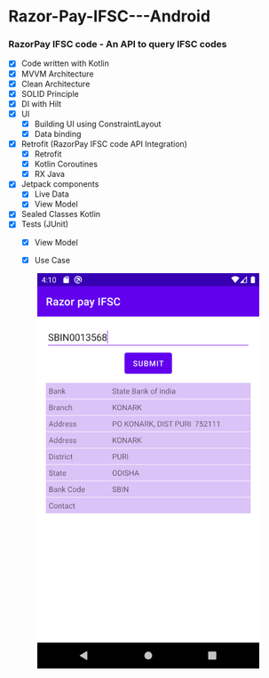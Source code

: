 # Razor-Pay-IFSC---Android
### RazorPay IFSC code - An API to query IFSC codes

- [X] Code written with Kotlin
- [X] MVVM Architecture  
- [X] Clean Architecture
- [X] SOLID Principle
- [X] DI with Hilt
- [X] UI
    - [X] Building UI using ConstraintLayout
    - [X] Data binding
- [X] Retrofit (RazorPay IFSC code API Integration)
    - [X] Retrofit
    - [X] Kotlin Coroutines
    - [X] RX Java
- [X] Jetpack components
    - [X] Live Data
    - [X] View Model
- [X] Sealed Classes Kotlin
- [X] Tests (JUnit)
    - [X] View Model
    - [X] Use Case



<div align="center">
    <img src="https://raw.githubusercontent.com/ShaktiSubhraPSwain/Razor-Pay-IFSC---Android/master/screenshots/razorpay_ifsc.png" width = "400"/> 
</div>
  

